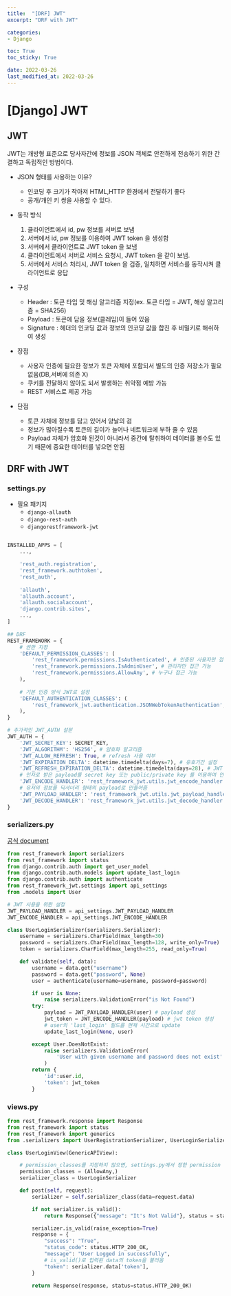 ```yaml
---
title:  "[DRF] JWT"
excerpt: "DRF with JWT"

categories:
- Django

toc: True
toc_sticky: True

date: 2022-03-26
last_modified_at: 2022-03-26
---
```


# [Django] JWT

## JWT

JWT는 개방형 표준으로 당사자간에 정보를 JSON 객체로 안전하게 전송하기 위한 간결하고 독립적인 방법이다. 

- JSON 형태를 사용하는 이유?
  - 인코딩 후 크기가 작아져 HTML,HTTP 환경에서 전달하기 좋다
  - 공개/개인 키 쌍을 사용할 수 있다.

- 동작 방식
  1. 클라이언트에서 id, pw 정보를 서버로 보냄
  2. 서버에서 id, pw 정보를 이용하여 JWT token 을 생성함
  3. 서버에서 클라이언트로 JWT token 을 보냄
  4. 클라이언트에서 서버로 서비스 요청시, JWT token 을 같이 보냄.
  5. 서버에서 서비스 처리시, JWT token 을 검증, 일치하면 서비스를 동작시켜 클라이언트로 응답


- 구성
  - Header : 토큰 타입 및 해싱 알고리즘 지정(ex. 토큰 타입 = JWT, 해싱 알고리즘 = SHA256)
  - Payload : 토큰에 담을 정보(클레임)이 들어 있음
  - Signature : 헤더의 인코딩 값과 정보의 인코딩 값을 합친 후 비밀키로 해쉬하여 생성

- 장점
  - 사용자 인증에 필요한 정보가 토큰 자체에 포함되서 별도의 인증 저장소가 필요 없음(DB,서버에 의존 X)
  - 쿠키를 전달하지 않아도 되서 발생하는 취약점 예방 가능
  - REST 서비스로 제공 가능
- 단점
  - 토큰 자체에 정보를 담고 있어서 양날의 검
  - 정보가 많아질수록 토큰의 길이가 늘어나 네트워크에 부하 줄 수 있음
  - Payload 자체가 암호화 된것이 아니라서 중간에 탈취하여 데이터를 볼수도 있기 때문에 중요한 데이터를 넣으면 안됨

## DRF with JWT

### settings.py

- 필요 패키지
  - `django-allauth`
  - `django-rest-auth`
  - `djangorestframework-jwt`

```python

INSTALLED_APPS = [
    ...,

    'rest_auth.registration',
    'rest_framework.authtoken', 
    'rest_auth',
    
    'allauth',
    'allauth.account',
    'allauth.socialaccount',
    'django.contrib.sites',
    ...,
]

## DRF 
REST_FRAMEWORK = {
    # 권한 지정
    'DEFAULT_PERMISSION_CLASSES': (
        'rest_framework.permissions.IsAuthenticated', # 인증된 사용자만 접근 가능
        'rest_framework.permissions.IsAdminUser', # 관리자만 접근 가능
        'rest_framework.permissions.AllowAny', # 누구나 접근 가능
    ),
	
    # 기본 인증 방식 JWT로 설정
    'DEFAULT_AUTHENTICATION_CLASSES': (
        'rest_framework_jwt.authentication.JSONWebTokenAuthentication',
    ),
}

# 추가적인 JWT_AUTH 설젇
JWT_AUTH = {
    'JWT_SECRET_KEY': SECRET_KEY,
    'JWT_ALGORITHM': 'HS256', # 암호화 알고리즘
    'JWT_ALLOW_REFRESH': True, # refresh 사용 여부
    'JWT_EXPIRATION_DELTA': datetime.timedelta(days=7), # 유효기간 설정
    'JWT_REFRESH_EXPIRATION_DELTA': datetime.timedelta(days=28), # JWT 토큰 갱신 유효기간
    # 인자로 받은 payload를 secret key 또는 public/private key 를 이용하여 인코딩을 진행
    'JWT_ENCODE_HANDLER': 'rest_framework_jwt.utils.jwt_encode_handler',
    # 유저의 정보를 딕셔너리 형태의 payload로 만들어줌
    'JWT_PAYLOAD_HANDLER': 'rest_framework_jwt.utils.jwt_payload_handler',
    'JWT_DECODE_HANDLER': 'rest_framework_jwt.utils.jwt_decode_handler',
}
```

### serializers.py

<a href="https://jpadilla.github.io/django-rest-framework-jwt/">공식 document</a>

```python
from rest_framework import serializers
from rest_framework import status
from django.contrib.auth import get_user_model
from django.contrib.auth.models import update_last_login
from django.contrib.auth import authenticate
from rest_framework_jwt.settings import api_settings
from .models import User

# JWT 사용을 위한 설정
JWT_PAYLOAD_HANDLER = api_settings.JWT_PAYLOAD_HANDLER
JWT_ENCODE_HANDLER = api_settings.JWT_ENCODE_HANDLER

class UserLoginSerializer(serializers.Serializer):
    username = serializers.CharField(max_length=30)
    password = serializers.CharField(max_length=128, write_only=True)
    token = serializers.CharField(max_length=255, read_only=True)

    def validate(self, data):
        username = data.get("username")
        password = data.get("password", None)
        user = authenticate(username=username, password=password)

        if user is None:
            raise serializers.ValidationError("is Not Found")
        try:
            payload = JWT_PAYLOAD_HANDLER(user) # payload 생성
            jwt_token = JWT_ENCODE_HANDLER(payload) # jwt token 생성
            # user의 'last_login' 필드를 현재 시간으로 update
            update_last_login(None, user)

        except User.DoesNotExist:
            raise serializers.ValidationError(
                'User with given username and password does not exist'
            )
        return {
            'id':user.id,
            'token': jwt_token
        }
```

### views.py

```python
from rest_framework.response import Response
from rest_framework import status
from rest_framework import generics
from .serializers import UserRegistrationSerializer, UserLoginSerializer

class UserLoginView(GenericAPIView):

    # permission_classes를 지정하지 않으면, settings.py에서 정한 permission default 값이 작동되어 에러
    permission_classes = (AllowAny,)
    serializer_class = UserLoginSerializer

    def post(self, request):
        serializer = self.serializer_class(data=request.data)

        if not serializer.is_valid():
            return Response({"message": "It's Not Valid"}, status = status.HTTP_400_BADREQUEST)

        serializer.is_valid(raise_exception=True)
        response = {
            "success": "True",
            "status_code": status.HTTP_200_OK,
            "message": "User Logged in successfully",
            # is_valid()로 입력된 data의 token을 불러옴
            "token": serializer.data['token'],
        }

        return Response(response, status=status.HTTP_200_OK)
```
